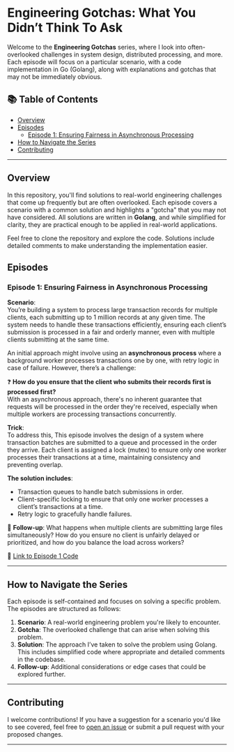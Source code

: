 # Engineering Gotchas: What You Didn’t Think To Ask

Welcome to the **Engineering Gotchas** series, where I look into often-overlooked challenges in system design, distributed processing, and more. Each episode will focus on a particular scenario, with a code implementation in Go (Golang), along with explanations and gotchas that may not be immediately obvious.

## 📚 Table of Contents

- [Overview](#overview)
- [Episodes](#episodes)
  - [Episode 1: Ensuring Fairness in Asynchronous Processing](#episode-1-ensuring-fairness-in-asynchronous-processing)
- [How to Navigate the Series](#how-to-navigate-the-series)
- [Contributing](#contributing)

---

## Overview

In this repository, you'll find solutions to real-world engineering challenges that come up frequently but are often overlooked. Each episode covers a scenario with a common solution and highlights a "gotcha" that you may not have considered. All solutions are written in **Golang**, and while simplified for clarity, they are practical enough to be applied in real-world applications.

Feel free to clone the repository and explore the code. Solutions include detailed comments to make understanding the implementation easier.

## Episodes

### Episode 1: Ensuring Fairness in Asynchronous Processing

**Scenario**:  
You’re building a system to process large transaction records for multiple clients, each submitting up to 1 million records at any given time. The system needs to handle these transactions efficiently, ensuring each client’s submission is processed in a fair and orderly manner, even with multiple clients submitting at the same time.

An initial approach might involve using an **asynchronous process** where a background worker processes transactions one by one, with retry logic in case of failure. However, there’s a challenge:

❓ **How do you ensure that the client who submits their records first is processed first?**  
With an asynchronous approach, there's no inherent guarantee that requests will be processed in the order they're received, especially when multiple workers are processing transactions concurrently.

**Trick**:  
To address this, This episode involves the design of a system where transaction batches are submitted to a queue and processed in the order they arrive. Each client is assigned a lock (mutex) to ensure only one worker processes their transactions at a time, maintaining consistency and preventing overlap.

**The solution includes**:
- Transaction queues to handle batch submissions in order.
- Client-specific locking to ensure that only one worker processes a client’s transactions at a time.
- Retry logic to gracefully handle failures.

🔑 **Follow-up**: What happens when multiple clients are submitting large files simultaneously? How do you ensure no client is unfairly delayed or prioritized, and how do you balance the load across workers?

📂 [Link to Episode 1 Code](./ep1)


---

## How to Navigate the Series

Each episode is self-contained and focuses on solving a specific problem. The episodes are structured as follows:

1. **Scenario**: A real-world engineering problem you're likely to encounter.
2. **Gotcha**: The overlooked challenge that can arise when solving this problem.
3. **Solution**: The approach I’ve taken to solve the problem using Golang. This includes simplified code where appropriate and detailed comments in the codebase.
4. **Follow-up**: Additional considerations or edge cases that could be explored further.


---

## Contributing

I welcome contributions! If you have a suggestion for a scenario you'd like to see covered, feel free to [open an issue](https://github.com/blazingkevin/engineering-gotchas/issues) or submit a pull request with your proposed changes.

---
